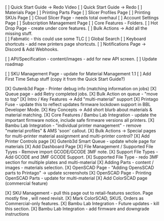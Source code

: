 
[ ] Quick Start Guide -> Redo Video 
[ ] Quick Start Guide -> Redo
[ ] Materials Page
[ ] Printing Parts Page
[ ] Slicer Profiles Page
[ ] Printing SKUs Page
[ ] Cloud Slicer Page - needs total overhaul
[ ] Account Settings Page
[ ] Subscription Management Page
[ ] Core Features - Folders.
[ ] Hot Drop Page - create under core features.
[ ] Bulk Actions -> Add all the missing stuff.  
[ ] Fabmatic - this could use some TLC
[ ] Global Search
[ ] Keyboard shortcuts - add new printers page shortcuts.
[ ] Notifications Page -> Discord & Add Webhooks.


[ ] API/Specification - content/images - add for new API screen.
[ ] Update roadmap


[ ] SKU Management Page - update for Material Management 1.1
[ ] Add First Time Setup stuff (copy it from the Quick Start Guide?)

[X] Gutenb3d Page - Printer debug info (matching information on jobs)
[X] Queue page - add Retry completed jobs.
[X] Bulk Action on queue - "move to top"
[X] Intro / Key Features -> Add "multi-material" support 
[X] Printago Fuse - update this to reflect updates firmware lockdown support in BBL Developer Mode.
[X] Key Concepts -> Add short blurb about materials & material matching.
[X] Core Features / Bambu Lab Integration - update the important firmware notice, include safe firmware versions all printers.
[X] Bambu Lab Integration - "individual printer management" - remove "material profiles" & AMS 'soon' callout.
[X] Bulk Actions -> Special pages for multi-printer material assignment	and multi-printer control?
[X] Add Printer Controls page
[X] Gutenb3d Smart Queue - update whole page for materials 
[X] Add Dashboard Page
[X] File Management / Supported File Tyyes - Remove import GCODE/GCODE 3MF note.
[X] Support File Types - Add GCODE and 3MF GCODE Support.
[X] Supported File Type - redo 3MF section for multiple plates and multi-material
[X] Adding Parts - content / images - materials selection.
[X] OpenSCAD Page - "Adding OpensSCAD parts to Printago" -> update screenshots
[X] OpenSCAD Page - Printing OpenSCAD Parts - update for multi-material
[X] Add ColorSCAD page (commercial feature)

[X] SKU Management - pull this page out to retail-features section.  Page mostly fine , will need revisit.
[X] Mark ColorSCAD, SKUS, Orders as Commercial-only features.
[X] Bambu Lab Integration -  Future updates - kill this section.
[X] Bambu Lab Integration - add firmware and downgrade instructions